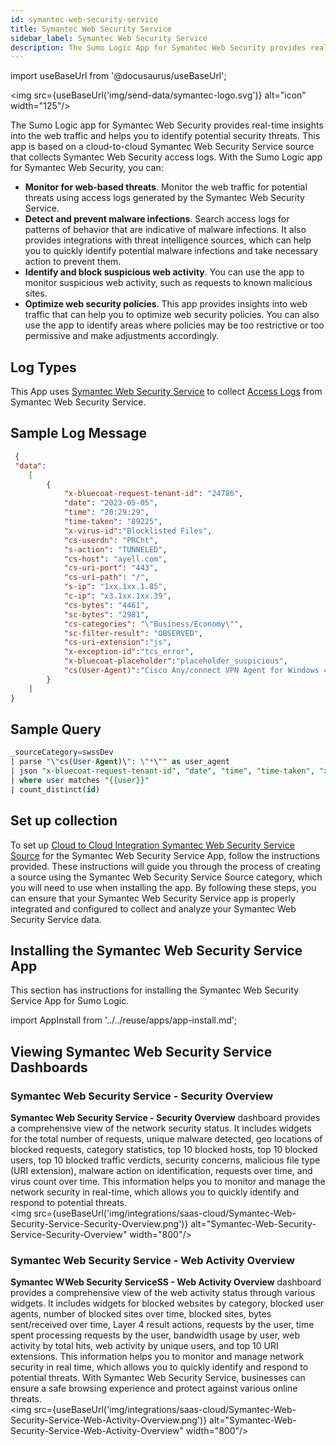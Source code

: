 ```yaml
---
id: symantec-web-security-service
title: Symantec Web Security Service
sidebar_label: Symantec Web Security Service
description: The Sumo Logic App for Symantec Web Security provides real-time insights into the web traffic and helps you to identify potential security threats.
---
```

import useBaseUrl from '@docusaurus/useBaseUrl';

<img src={useBaseUrl('img/send-data/symantec-logo.svg')} alt="icon" width="125"/>

The Sumo Logic app for Symantec Web Security provides real-time insights into the web traffic and helps you to identify potential security threats. This app is based on a cloud-to-cloud Symantec Web Security Service source that collects Symantec Web Security access logs.
With the Sumo Logic app for Symantec Web Security, you can:
- **Monitor for web-based threats**. Monitor the web traffic for potential threats using access logs generated by the Symantec Web Security Service.
- **Detect and prevent malware infections**. Search access logs for patterns of behavior that are indicative of malware infections. It also provides integrations with threat intelligence sources, which can help you to quickly identify potential malware infections and take necessary action to prevent them.
- **Identify and block suspicious web activity**. You can use the app to monitor suspicious web activity, such as requests to known malicious sites.
- **Optimize web security policies**. This app provides insights into web traffic that can help you to optimize web security policies. You can also use the app to identify areas where policies may be too restrictive or too permissive and make adjustments accordingly.

## Log Types

This App uses [Symantec Web Security Service](/docs/send-data/hosted-collectors/cloud-to-cloud-integration-framework/symantec-web-security-service-source) to collect [Access Logs](https://techdocs.broadcom.com/us/en/symantec-security-software/web-and-network-security/cloud-swg/help/wss-reference/accesslogformats-ref.html) from Symantec Web Security Service.

## Sample Log Message

```json title="Access Log"
 {
 "data":
    [
        {
            "x-bluecoat-request-tenant-id": "24786",
            "date": "2023-05-05",
            "time": "20:29:29",
            "time-taken": "89225",
            "x-virus-id":"Blocklisted Files",
            "cs-userdn": "PRCht",
            "s-action": "TUNNELED",
            "cs-host": "ayell.com",
            "cs-uri-port": "443",
            "cs-uri-path": "/",
            "s-ip": "1xx.1xx.1.85",
            "c-ip": "x3.1xx.1xx.39",
            "cs-bytes": "4461",
            "sc-bytes": "2981",
            "cs-categories": "\"Business/Economy\"",
            "sc-filter-result": "OBSERVED",
            "cs-uri-extension":"js",  
            "x-exception-id":"tcs_error",
            "x-bluecoat-placeholder":"placeholder_suspicious",
            "cs(User-Agent)":"Cisco Any/connect VPN Agent for Windows 4.2.0"
        }
    ]
}
```
## Sample Query

```sql title="Unique Inbound Domains"
_sourceCategory=swssDev
| parse "\"cs(User-Agent)\": \"*\"" as user_agent
| json "x-bluecoat-request-tenant-id", "date", "time", "time-taken", "x-virus-id", "cs-userdn", "s-action", "cs-host", "cs-uri-port", "cs-uri-path", "s-ip", "c-ip", "cs-bytes", "sc-bytes", "cs-categories", "sc-filter-result", "cs-uri-extension", "x-exception-id", "x-bluecoat-placeholder" as id, date, time, total_time, virus_id, user, s_action, host, cs_uri_port, cs_uri_path, s_ip, client_ip, bytes_send, bytes_receive, category, filter_result, uri_extension, exception_id, x_bluecoat_placeholder nodrop
| where user matches "{{user}}"
| count_distinct(id)
```

## Set up collection

To set up [Cloud to Cloud Integration Symantec Web Security Service Source](/docs/send-data/hosted-collectors/cloud-to-cloud-integration-framework/symantec-web-security-service-source/) for the Symantec Web Security Service App, follow the instructions provided. These instructions will guide you through the process of creating a source using the Symantec Web Security Service Source category, which you will need to use when installing the app. By following these steps, you can ensure that your Symantec Web Security Service app is properly integrated and configured to collect and analyze your Symantec Web Security Service data.

## Installing the Symantec Web Security Service App​

This section has instructions for installing the Symantec Web Security Service App for Sumo Logic.

import AppInstall from '../../reuse/apps/app-install.md';

<AppInstall/>

## Viewing Symantec Web Security Service Dashboards​

### Symantec Web Security Service - Security Overview

**Symantec Web Security Service - Security Overview** dashboard provides a comprehensive view of the network security status. It includes widgets for the total number of requests, unique malware detected, geo locations of blocked requests, category statistics, top 10 blocked hosts, top 10 blocked users, top 10 blocked traffic verdicts, security concerns, malicious file type (URI extension), malware action on identification, requests over time, and virus count over time. This information helps you to monitor and manage the network security in real-time, which allows you to quickly identify and respond to potential threats.<br/><img src={useBaseUrl('img/integrations/saas-cloud/Symantec-Web-Security-Service-Security-Overview.png')} alt="Symantec-Web-Security-Service-Security-Overview" width="800"/>

### Symantec Web Security Service - Web Activity Overview

**Symantec WWeb Security ServiceSS - Web Activity Overview** dashboard provides a comprehensive view of the web activity status through various widgets. It includes widgets for blocked websites by category, blocked user agents, number of blocked sites over time, blocked sites, bytes sent/received over time, Layer 4 result actions, requests by the user, time spent processing requests by the user, bandwidth usage by user, web activity by total hits, web activity by unique users, and top 10 URI extensions. This information helps you to monitor and manage network security in real time, which allows you to quickly identify and respond to potential threats. With Symantec Web Security Service, businesses can ensure a safe browsing experience and protect against various online threats.<br/><img src={useBaseUrl('img/integrations/saas-cloud/Symantec-Web-Security-Service-Web-Activity-Overview.png')} alt="Symantec-Web-Security-Service-Web-Activity-Overview" width="800"/>
